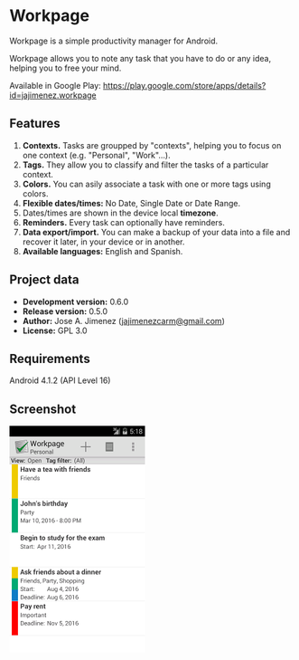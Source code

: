 Workpage
========
Workpage is a simple productivity manager for Android.

Workpage allows you to note any task that you have to do or any idea, helping you to free your mind.

Available in Google Play:
https://play.google.com/store/apps/details?id=jajimenez.workpage

Features
--------
1. **Contexts.** Tasks are groupped by "contexts", helping you to focus on one context (e.g. "Personal", "Work"...).
2. **Tags.** They allow you to classify and filter the tasks of a particular context.
3. **Colors.** You can asily associate a task with one or more tags using colors.
4. **Flexible dates/times:** No Date, Single Date or Date Range.
5. Dates/times are shown in the device local **timezone**.
6. **Reminders.** Every task can optionally have reminders.
7. **Data export/import.** You can make a backup of your data into a file and recover it later, in your device or in another.
8. **Available languages:** English and Spanish.

Project data
------------
* **Development version:** 0.6.0
* **Release version:** 0.5.0
* **Author:** Jose A. Jimenez (jajimenezcarm@gmail.com)
* **License:** GPL 3.0

Requirements
------------
Android 4.1.2 (API Level 16)

Screenshot
----------
![Screenshot](media/readme_screenshot.png)
